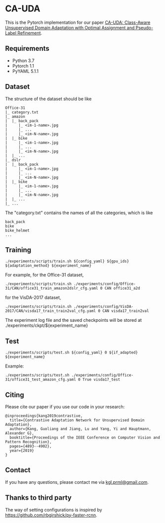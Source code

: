 # CA-UDA
This is the Pytorch implementation for our paper [CA-UDA: Class-Aware Unsupervised Domain Adaptation with Optimal Assignment and Pseudo-Label Refinement](http://openaccess.thecvf.com/content_CVPR_2019/papers/Kang_Contrastive_Adaptation_Network_for_Unsupervised_Domain_Adaptation_CVPR_2019_paper.pdf). 

## Requirements
- Python 3.7
- Pytorch 1.1
- PyYAML 5.1.1

## Dataset
The structure of the dataset should be like

```
Office-31
|_ category.txt
|_ amazon
|  |_ back_pack
|     |_ <im-1-name>.jpg
|     |_ ...
|     |_ <im-N-name>.jpg
|  |_ bike
|     |_ <im-1-name>.jpg
|     |_ ...
|     |_ <im-N-name>.jpg
|  |_ ...
|_ dslr
|  |_ back_pack
|     |_ <im-1-name>.jpg
|     |_ ...
|     |_ <im-N-name>.jpg
|  |_ bike
|     |_ <im-1-name>.jpg
|     |_ ...
|     |_ <im-N-name>.jpg
|  |_ ...
|_ ...
```
The "category.txt" contains the names of all the categories, which is like
```
back_pack
bike
bike_helmet
...
```

## Training
```
./experiments/scripts/train.sh ${config_yaml} ${gpu_ids} ${adaptation_method} ${experiment_name}
```
For example, for the Office-31 dataset,
```
./experiments/scripts/train.sh ./experiments/config/Office-31/CAN/office31_train_amazon2dslr_cfg.yaml 0 CAN office31_a2d
```
for the VisDA-2017 dataset,
```
./experiments/scripts/train.sh ./experiments/config/VisDA-2017/CAN/visda17_train_train2val_cfg.yaml 0 CAN visda17_train2val
```

The experiment log file and the saved checkpoints will be stored at ./experiments/ckpt/${experiment_name}

## Test

```
./experiments/scripts/test.sh ${config_yaml} 0 ${if_adapted} ${experiment_name}
```
Example: 
```
./experiments/scripts/test.sh ./experiments/config/Office-31/office31_test_amazon_cfg.yaml 0 True visda17_test
```

## Citing 
Please cite our paper if you use our code in your research:
```
@inproceedings{kang2019contrastive,
  title={Contrastive Adaptation Network for Unsupervised Domain Adaptation},
  author={Kang, Guoliang and Jiang, Lu and Yang, Yi and Hauptmann, Alexander G},
  booktitle={Proceedings of the IEEE Conference on Computer Vision and Pattern Recognition},
  pages={4893--4902},
  year={2019}
}
```
## Contact
If you have any questions, please contact me via kgl.prml@gmail.com.

## Thanks to third party
The way of setting configurations is inspired by <https://github.com/rbgirshick/py-faster-rcnn>.

